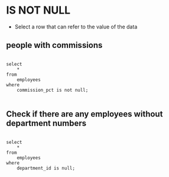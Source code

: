 # IS NOT NULL
- Select a row that can refer to the value of the data
## people with commissions
<pre>
<code>
select
	*
from
	employees
where
	commission_pct is not null;
</code>
</pre>
## Check if there are any employees without department numbers
<pre>
<code>
select
	*
from
	employees
where
	department_id is null;
</code>
</pre>
